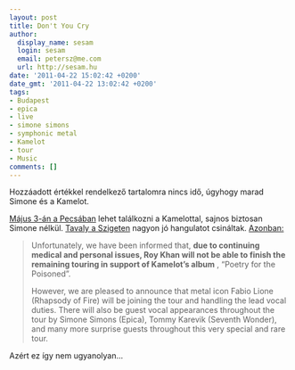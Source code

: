 ```yaml
---
layout: post
title: Don't You Cry
author:
  display_name: sesam
  login: sesam
  email: petersz@me.com
  url: http://sesam.hu
date: '2011-04-22 15:02:42 +0200'
date_gmt: '2011-04-22 13:02:42 +0200'
tags:
- Budapest
- epica
- live
- simone simons
- symphonic metal
- Kamelot
- tour
- Music
comments: []
---
```


Hozzáadott értékkel rendelkező tartalomra nincs idő, úgyhogy marad Simone és a Kamelot.

[Május 3-án a Pecsában](http://www.last.fm/event/1741306+Kamelot+at+Pet%C5%91fi+Csarnok+on+3+May+2011) lehet találkozni a Kamelottal, sajnos biztosan Simone nélkül. [Tavaly a Szigeten](http://www.flickr.com/photos/sesamsys/sets/72157624612021611) nagyon jó hangulatot csináltak. [Azonban:](http://www.kamelot.com/site/news/us-shows-announced-singer-update)

> Unfortunately, we have been informed that, **due to continuing medical and personal issues, Roy Khan will not be able to finish the remaining touring in support of Kamelot’s album** , “Poetry for the Poisoned”.
> 
> However, we are pleased to announce that metal icon Fabio Lione (Rhapsody of Fire) will be joining the tour and handling the lead vocal duties. There will also be guest vocal appearances throughout the tour by Simone Simons (Epica), Tommy Karevik (Seventh Wonder), and many more surprise guests throughout this very special and rare tour.

Azért ez így nem ugyanolyan...
